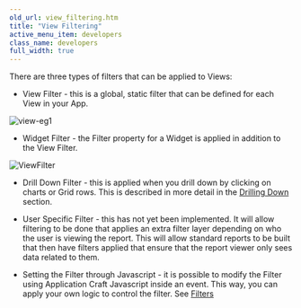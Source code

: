 ```yaml
---
old_url: view_filtering.htm
title: "View Filtering"
active_menu_item: developers
class_name: developers
full_width: true
---
```



There are three types of filters that can be applied to Views:

 - View Filter - this is a global, static filter that can be defined for each View in your App.

![view-eg1](/img/docs/view-eg1.zoom77.png)

 - Widget Filter - the Filter property for a Widget is applied in addition to the View Filter.

![ViewFilter](/img/docs/viewfilter.zoom87.png)

 - Drill Down Filter - this is applied when you drill down by clicking on charts or Grid rows. This is described in more detail in the [Drilling Down](/developers/documentation/product-guide/advanced-features/data-integration-reporting-dashboards/drilling-down) section.

 - User Specific Filter - this has not yet been implemented. It will allow filtering to be done that applies an extra filter layer depending on who the user is viewing the report. This will allow standard reports to be built that then have filters applied that ensure that the report viewer only sees data related to them.

 - Setting the Filter through Javascript - it is possible to modify the Filter using Application Craft Javascript inside an event. This way, you can apply your own logic to control the filter. See [Filters](/developers/documentation/scripting-apis/client-api/data-view-functions/modifying-data-widgets-with-scripts/filters)

